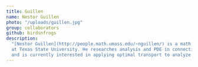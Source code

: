 ```yaml
---
title: Guillen
name: Nestor Guillen
photo: "/uploads/guillen.jpg"
group: collaborators
github: birdsnfrogs
description:
  "[Nestor Guillen](http://people.math.umass.edu/~nguillen/) is a math professor
  at Texas State University. He researches analysis and PDE in connection with geometry and physics. 
  and is currently interested in applying optimal transport to analyze geographical data."
---
```

